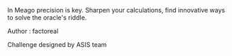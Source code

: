 In Meago precision is key. Sharpen your calculations, find innovative ways to solve the oracle's riddle.

Author : factoreal

Challenge designed by ASIS team
